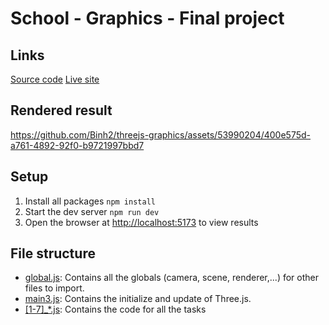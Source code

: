 # School - Graphics - Final project

## Links

[Source code](https://github.com/Binh2/threejs-graphics)
[Live site](https://threejs-graphics.vercel.app/)

## Rendered result

https://github.com/Binh2/threejs-graphics/assets/53990204/400e575d-a761-4892-92f0-b9721997bbd7

## Setup

1. Install all packages `npm install`
2. Start the dev server `npm run dev`
3. Open the browser at [http://localhost:5173](http://localhost:5173) to view results

## File structure

- [global.js](/global.js): Contains all the globals (camera, scene, renderer,...) for other files to import.
- [main3.js](/main3.js): Contains the initialize and update of Three.js.
- [[1-7]_*.js](): Contains the code for all the tasks